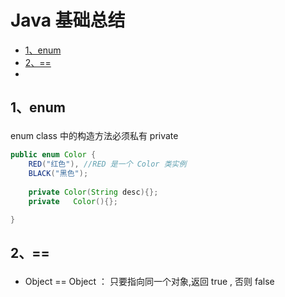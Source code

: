 # Java 基础总结

 + [1、enum](#1)
 + [2、==](#2)
 + 

## <p id=1>1、enum</p>

enum class 中的构造方法必须私有 private

```java
public enum Color {
    RED("红色"), //RED 是一个 Color 类实例
    BLACK("黑色");
    
    private Color(String desc){};
    private   Color(){};

}
```

## <p id=2>2、==</p>

 + Object == Object ： 只要指向同一个对象,返回 true , 否则 false